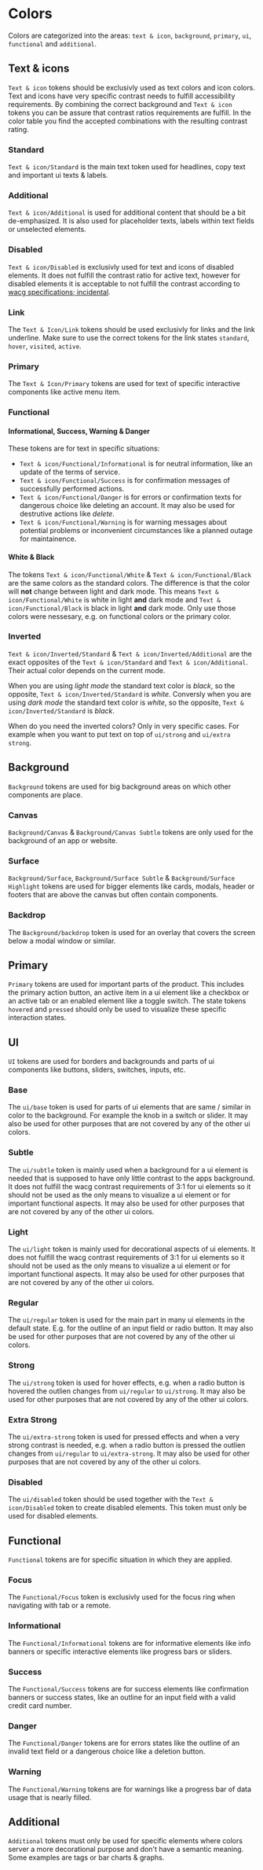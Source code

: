 # Colors
Colors are categorized into the areas: `text & icon`, `background`, `primary`, `ui`, `functional` and `additional`.

## Text & icons
`Text & icon` tokens should be exclusivly used as text colors and icon colors. Text and icons have very specific contrast needs to fulfill accessibility requirements.
By combining the correct background and `Text & icon` tokens you can be assure that contrast ratios requirements are fulfill. 
In the color table you find the accepted combinations with the resulting contrast rating.
### Standard
`Text & icon/Standard` is the main text token used for headlines, copy text and important ui texts & labels.

### Additional
`Text & icon/Additional` is used for additional content that should be a bit de-emphasized. It is also used for placeholder texts, labels within text fields or unselected elements.

### Disabled
`Text & icon/Disabled` is exclusivly used for text and icons of disabled elements. It does not fulfill the contrast ratio for active text, however for disabled elements it is acceptable to not fulfill the contrast according to [wacg specifications; incidental](https://www.w3.org/WAI/WCAG21/Understanding/contrast-minimum).

### Link
The `Text & Icon/Link` tokens should be used exclusivly for links and the link underline. Make sure to use the correct tokens for the link states `standard`, `hover`, `visited`, `active`.

### Primary
The `Text & Icon/Primary` tokens are used for text of specific interactive components like active menu item.

### Functional
#### Informational, Success, Warning & Danger
These tokens are for text in specific situations:
- `Text & icon/Functional/Informational` is for neutral information, like an update of the terms of service.
- `Text & icon/Functional/Success` is for confirmation messages of successfully performed actions.
- `Text & icon/Functional/Danger` is for errors or confirmation texts for dangerous choice like deleting an account. It may also be used for destrutive actions like _delete_.
- `Text & icon/Functional/Warning` is for warning messages about potential problems or inconvenient circumstances like a planned outage for maintainence.

#### White & Black
The tokens `Text & icon/Functional/White` & `Text & icon/Functional/Black` are the same colors as the standard colors. The difference is that the color will **not** change between light and dark mode.
This means `Text & icon/Functional/White` is white in light **and** dark mode and `Text & icon/Functional/Black` is black in light **and** dark mode.
Only use those colors were nessesary, e.g. on functional colors or the primary color.

### Inverted
`Text & icon/Inverted/Standard` & `Text & icon/Inverted/Additional` are the exact opposites of the `Text & icon/Standard` and `Text & icon/Additional`. Their actual color depends on the current mode.

When you are using *light mode* the standard text color is *black*, so the opposite, `Text & icon/Inverted/Standard` is *white*.
Conversly when you are using *dark mode* the standard text color is *white*, so the opposite, `Text & icon/Inverted/Standard` is *black*.

When do you need the inverted colors? Only in very specific cases. For example when you want to put text on top of `ui/strong` and `ui/extra strong`.

## Background
`Background` tokens are used for big background areas on which other components are place.

### Canvas
`Background/Canvas` & `Background/Canvas Subtle` tokens are only used for the background of an app or website.
### Surface
`Background/Surface`, `Background/Surface Subtle` & `Background/Surface Highlight` tokens are used for bigger elements like cards, modals, header or footers that are above the canvas but often contain components.

### Backdrop
The `Background/backdrop` token is used for an overlay that covers the screen below a modal window or similar.

## Primary
`Primary` tokens are used for important parts of the product. This includes the primary action button, an active item in a ui element like a checkbox or an active tab or an enabled element like a toggle switch.
The state tokens `hovered` and `pressed` should only be used to visualize these specific interaction states.
## UI
`UI` tokens are used for borders and backgrounds and parts of ui components like buttons, sliders, switches, inputs, etc.

### Base
The `ui/base` token is used for parts of ui elements that are same / similar in color to the background. For example the knob in a switch or slider.
It may also be used for other purposes that are not covered by any of the other ui colors.

### Subtle
The `ui/subtle` token is mainly used when a background for a ui element is needed that is supposed to have only little contrast to the apps background. It does not fulfill the wacg contrast requirements of 3:1 for ui elements so it should not be used as the only means to visualize a ui element or for important functional aspects. 
It may also be used for other purposes that are not covered by any of the other ui colors.

### Light
The `ui/light` token is mainly used for decorational aspects of ui elements. It does not fulfill the wacg contrast requirements of 3:1 for ui elements so it should not be used as the only means to visualize a ui element or for important functional aspects.
It may also be used for other purposes that are not covered by any of the other ui colors.

### Regular
The `ui/regular` token is used for the main part in many ui elements in the default state. E.g. for the outline of an input field or radio button.
It may also be used for other purposes that are not covered by any of the other ui colors.

### Strong
The `ui/strong` token is used for hover effects, e.g. when a radio button is hovered the outlien changes from `ui/regular` to `ui/strong`.
It may also be used for other purposes that are not covered by any of the other ui colors.

### Extra Strong
The `ui/extra-strong` token is used for pressed effects and when a very strong contrast is needed, e.g. when a radio button is pressed the outlien changes from `ui/regular` to `ui/extra-strong`.
It may also be used for other purposes that are not covered by any of the other ui colors.

### Disabled
The `ui/disabled` token should be used together with the `Text & icon/Disabled` token to create disabled elements. This token must only be used for disabled elements.

## Functional
`Functional` tokens are for specific situation in which they are applied.

### Focus
The `Functional/Focus` token is exclusivly used for the focus ring when navigating with tab or a remote.

### Informational
The `Functional/Informational` tokens are for informative elements like info banners or specific interactive elements like progress bars or sliders.

### Success
The `Functional/Success` tokens are for success elements like confirmation banners or success states, like an outline for an input field with a valid credit card number.

### Danger
The `Functional/Danger` tokens are for errors states like the outline of an invalid text field or a dangerous choice like a deletion button.

### Warning
The `Functional/Warning` tokens are for warnings like a progress bar of data usage that is nearly filled.

## Additional
`Additional` tokens must only be used for specific elements where colors server a more decorational purpose and don't have a semantic meaning.
Some examples are tags or bar charts & graphs.
